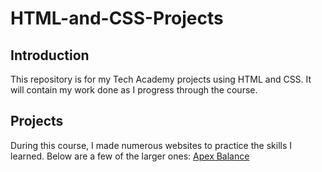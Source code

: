 # HTML-and-CSS-Projects
## Introduction
This repository is for my Tech Academy projects using HTML and CSS.  It will contain my work done as I progress through the course.
## Projects
During this course, I made numerous websites to practice the skills I learned.  Below are a few of the larger ones:
[Apex Balance](Assignment.html)
